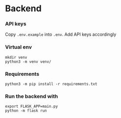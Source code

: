 # Backend

### API keys

Copy `.env.example` into `.env`. Add API keys accordingly

### Virtual env

```
mkdir venv
python3 -m venv venv/
```


### Requirements

```
python3 -m pip install -r requirements.txt
```

### Run the backend with

```
export FLASK_APP=main.py
python -m flask run
```
